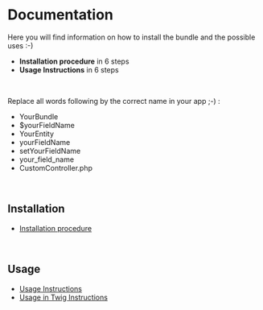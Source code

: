 # Documentation

Here you will find information on how to install the bundle and the possible uses :-)

- **Installation procedure** in 6 steps
- **Usage Instructions** in 6 steps

<br>

Replace all words following by the correct name in your app ;-) :

- YourBundle
- $yourFieldName
- YourEntity
- yourFieldName
- setYourFieldName
- your_field_name
- CustomController.php

<br>

## Installation
- [Installation procedure](installation.md)

<br>

## Usage
- [Usage Instructions](usage.md)
- [Usage in Twig Instructions](usage_twig.md)
